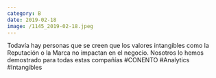```yaml
--- 
category: B 
date: 2019-02-18 
image: /1145_2019-02-18.jpeg 
--- 
```


Todavía hay personas que se creen que los valores intangibles como la Reputación o la Marca no impactan en el negocio. Nosotros lo hemos demostrado para todas estas compañías #CONENTO #Analytics #Intangibles